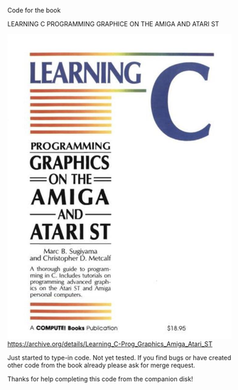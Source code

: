 Code for the book 


LEARNING C
PROGRAMMING GRAPHICE ON THE AMIGA AND ATARI ST

![Book cover](cover.jpg)
https://archive.org/details/Learning_C-Prog_Graphics_Amiga_Atari_ST


Just started to type-in code. Not yet tested.
If you find bugs or have created other code from the book already please ask for merge request.

Thanks for help completing this code from the companion disk!